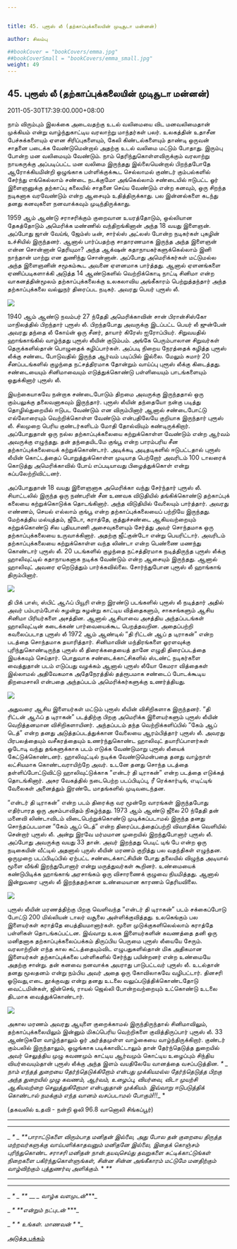 ```yaml
---


title: 45. புரூஸ் லீ (தற்காப்புக்கலையின் முடிசூடா மன்னன்)

author: சிலம்பு

##bookCover = "bookCovers/emma.jpg"
##bookCoverSmall = "bookCovers/emma_small.jpg"
weight: 49
---
```


## 45. புரூஸ் லீ (தற்காப்புக்கலையின் முடிசூடா மன்னன்)

2011-05-30T17:39:00.000+08:00

நாம் விரும்பும் இலக்கை அடைவதற்கு உடல் வலிமையை விட மனவலிமைதான் முக்கியம் என்று வாழ்ந்துகாட்டிய வரலாற்று மாந்தர்கள் பலர். உலகத்தின் உதாசீன பேச்சுக்களையும் ஏளன சிரிப்புகளையும், கேலி கிண்டல்களையும் தாண்டி ஒருவன் சாதனை படைக்க வேண்டுமென்றால் அதற்கு உடல் வலிமை மட்டும் போதாது. இரும்பு போன்ற மன வலிமையும் வேண்டும். நாம் தெரிந்துகொள்ளவிருக்கும் வரலாற்று நாயகருக்கு அப்படிப்பட்ட மன வலிமை இருந்தது இல்லையென்றால் பிறந்தபோதே ஆரோக்கியமின்றி ஒழுங்காக பள்ளிக்குக்கூட செல்லாமல் குண்டர் கும்பல்களில் சேர்ந்து எங்கெல்லாம் சண்டை நடக்குமோ அங்கெல்லாம் சண்டையில் ஈடுபட்ட ஓர் இளைஞனுக்கு தற்காப்பு கலையில் சாதனை செய்ய வேண்டும் என்ற கனவும், ஒரு சிறந்த நடிகனாக வரவேண்டும் என்ற ஆசையும் உதித்திருக்காது. பல இன்னல்களை கடந்து தனது கனவுகளை நனவாக்கவும் முடிந்திருக்காது.

1959 ஆம் ஆண்டு சராசரிக்கும் குறைவான உயரத்தோடும், ஒல்லியான தேகத்தோடும் அமெரிக்க மண்ணில் வந்திறங்கினான் அந்த 18 வயது இளைஞன். அப்போது ஜான் வேய்ங், ஜேம்ஸ் டீன், சார்ல்ஸ் அட்லஸ் போன்ற நடிகர்கள் புகழின் உச்சியில் இருந்தனர். ஆனால் பார்ப்பதற்கு சாதாரணமாக இருந்த அந்த இளைஞன் என்ன சொன்னான் தெரியுமா? அந்த ஆக்‌ஷன் கதாநாயகர்களுக்கெல்லாம் இனி நாந்தான் மாற்று என துணிந்து சொன்னான். அப்போது அமெரிக்கர்கள் மட்டுமல்ல அந்த இளைஞனின் சமூகம்கூட அவனை ஏளனமாக பார்த்தது. ஆனால் ஏளனங்களை ஏணிப்படிகளாக்கி அடுத்த 14 ஆண்டுகளில் வெற்றிக்கொடி நாட்டி சினிமா என்ற வாகனத்தின்மூலம் தற்காப்புக்கலைக்கு உலகலாவிய அங்கீகாரம் பெற்றுத்தந்தார் அந்த தற்காப்புக்கலை வல்லுநர் திரைப்பட நடிகர். அவரது பெயர் புரூஸ் லீ.

![](http://4.bp.blogspot.com/-5hKAbY1XKjg/TeNapcwYyOI/AAAAAAAAAe4/Zxf1lqvmHDg/s320/Bruce_Lee_Biography.jpg)

1940 ஆம் ஆண்டு நவம்பர் 27 ந்தேதி அமெரிக்காவின் சான் பிரான்சிஸ்கோ மாநிலத்தில் பிறந்தார் புரூஸ் லீ. பிறந்தபோது அவருக்கு இடப்பட்ட பெயர் லீ ஜுன்பேன் அவரது தந்தை லீ கோய்ன் ஒரு சீனர், தாயார் கிரேஸ் ஐரோப்பியர். சிறுவயதில் ஹாங்காங்கில் வாழ்ந்தது புரூஸ் லீயின் குடும்பம். அங்கே பெரும்பாலான சிறுவர்கள் தெருக்களில்தான் பொழுதைக் கழிப்பார்கள். அப்படி நிறைய நேரத்தைக் கழித்த புரூஸ் லீக்கு சண்டை போடுவதில் இருந்த ஆர்வம் படிப்பில் இல்லை. மேலும் சுமார் 20 சீனப்படங்களில் குழந்தை நட்சத்திரமாக தோன்றும் வாய்ப்பு புரூஸ் லீக்கு கிடைத்தது. சண்டையையும் சினிமாவையும் எடுத்துக்கொண்டு பள்ளியையும் பாடங்களையும் ஒதுக்கினார் புரூஸ் லீ.

இயற்கையாகவே நன்றாக சண்டைபோடும் திறமை அவருக்கு இருந்ததால் ஒரு கும்பலுக்கு தலைவனாகவும் இருந்தார். புரூஸ் லீயின் தந்தையோ நன்கு படித்து தொழில்துறையில் ஈடுபட வேண்டும் என விரும்பினார் ஆனால் சண்டைபோட்டு எல்லோரையும் வெற்றிக்கொள்ள வேண்டும் என்பதிலேயே குறியாக இருந்தார் புரூஸ் லீ. சிலமுறை பெரிய குண்டர்களிடம் மோதி தோல்வியும் கண்டிருக்கிறார். அப்போதுதான் ஒரு நல்ல தற்காப்புக்கலையை கற்றுக்கொள்ள வேண்டும் என்ற ஆர்வம் அவருக்கு எழுந்தது. தன் தந்தையிடமே குங்பூ என்ற பாரம்பரிய சீன தற்காப்புக்கலையைக் கற்றுக்கொண்டார். அடிக்கடி அடிதடிகளில் ஈடுபட்டதால் புரூஸ் லீயின் கொட்டத்தைப் பொறுத்துக்கொள்ள முடியாத பெற்றோர் அவரிடம் 100 டாலரைக் கொடுத்து அமெரிக்காவில் போய் எப்படியாவது பிழைத்துக்கொள் என்று கப்பலேற்றிவிட்டனர்.

அப்போதுதான் 18 வயது இளைஞனாக அமெரிக்கா வந்து சேர்ந்தார் புரூஸ் லீ. சியாட்டலில் இருந்த ஒரு நண்பரின் சீன உணவக விடுதியில் தங்கிக்கொண்டு தற்காப்புக் கலையை கற்றுக்கொடுக்க தொடங்கினார். அந்த விடுதியில் வேலையும் பார்த்தார். அவரது எண்ணம், செயல் எல்லாம் குங்பூ என்ற தற்காப்புக்கலையைப் பற்றியே இருந்தது. மேற்கத்திய மல்யுத்தம், ஜீடோ, கராத்தே, குத்துச்சண்டை ஆகியவற்றையும் கற்றுக்கொண்டு சில புதியபாணி அசைவுகளையும் சேர்த்து அவர் சொந்தமாக ஒரு தற்காப்புக்கலையை உருவாக்கினார். அதற்கு ஜீட்குன்டோ என்று பெயரிட்டார். அவரிடம் தற்காப்புக்கலையை கற்றுக்கொள்ள வந்த லிண்டா என்ற பெண்ணை மணந்து கொண்டார் புரூஸ் லீ. 20 படங்களில் குழந்தை நட்சத்திரமாக நடித்திருந்த புரூஸ் லீக்கு ஹாலிவுட்டில் கதாநாயகனாக நடிக்க வேண்டும் என்ற ஆசையும் இருந்தது. ஆனால் ஹாலிவுட் அவரை ஏறெடுத்தும் பார்க்கவில்லை. சோர்ந்துபோன புரூஸ் லீ ஹாங்காங் திரும்பினார்.

![](http://3.bp.blogspot.com/-3jqI16PbQK4/TeNcbB44iSI/AAAAAAAAAfI/3S-mGyKgg3A/s320/bruce-lee-wallpaper-1.jpg)

தி பிக் பாஸ், ஸ்பிட் ஆஃப் பியூரி என்ற இரண்டு படங்களில் புரூஸ் லீ நடித்தார் அதில் அவர் பம்பரம்போல் சுழன்று சுழன்று காட்டிய வித்தைகளும், சாகசங்களும் ஆசிய சினிமா பிரியர்களை அசத்தின. ஆனால் ஆசியாவை அசத்திய அந்தப்படங்கள் ஹாலிவுட்டின் கடைக்கண் பார்வையைக்கூட பெறத்தவறின. அதைப்பற்றி கவலைப்படாத புரூஸ் லீ 1972 ஆம் ஆண்டில் “தி ரிட்டன் ஆப் த டிராகன்” என்ற படத்தை சொந்தமாக தயாரித்தார். சினிமாவின் மந்திரங்களை ஓரளவுக்கு புரிந்துகொண்டிருந்த புரூஸ் லீ திரைக்கதையைத் தானே எழுதி திரைப்படத்தை இயக்கவும் செய்தார். பொதுவாக சண்டைக்காட்சிகளில் ஸ்டண்ட் நடிகர்களை வைத்துதான் படம் எடுப்பது வழக்கம் ஆனால் புரூஸ் லீயோ கேமரா வித்தைகள் இல்லாமல் அதிவேகமாக அதேநேரத்தில் தத்ரூபமாக சண்டைப் போடக்கூடிய திறமைசாலி என்பதை அந்தப்படம் அமெரிக்கர்களுக்கு உணர்த்தியது.

![](http://2.bp.blogspot.com/-OnDQwDxwZVo/TeNbslv_GLI/AAAAAAAAAfA/wJT-7X77eII/s320/Bruce-Lee-bruce-lee-120953_690_709.jpg)

அதுவரை ஆசிய இளையர்கள் மட்டும் புரூஸ் லீயின் விசிறிகளாக இருந்தனர். “தி ரிட்டன் ஆஃப் த டிராகன்” படத்திற்கு பிறகு அமெரிக்க இளையர்களும் புரூஸ் லீயின் வெறித்தனமான விசிறிகளாயினர். அந்தப்படம் தந்த வெற்றிக்களிப்பில் “கேம் ஆப் டெத்” என்ற தனது அடுத்தப்படத்துக்கான வேலையை ஆரம்பித்தார் புரூஸ் லீ. அவரது பிரபலத்தையும் வசீகரத்தையும் உணர்ந்துகொண்ட ஹாலிவுட் தயாரிப்பாளர்கள் ஓடோடி வந்து தங்களுக்காக படம் எடுக்க வேண்டுமாறு புரூஸ் லீயைக் கேட்டுக்கொண்டனர். ஹாலிவுட்டில் நடிக்க வேண்டுமென்பதை தனது வாழ்நாள் லட்சியமாக கொண்டவராயிற்றே அவர். உடனே தனது சொந்த படத்தை தள்ளிப்போட்டுவிட்டு ஹாலிவுட்டுக்காக “என்டர் தி டிராகன்” என்ற படத்தை எடுக்கத் தொடங்கினார். அசுர வேகத்தில் நடைபெற்ற படப்பிடிப்பு, ரீ ரெக்கார்டிங், எடிட்டிங் வேலைகள் அனைத்தும் இரண்டே மாதங்களில் முடிவடைந்தன.

“என்டர் தி டிராகன்” என்ற படம் திரைக்கு வர மூன்றே வாரங்கள் இருந்தபோது எதிர்பாரத ஒரு அசம்பாவிதம் நிகழ்ந்தது. 1973 ஆம் ஆண்டு ஜீலை 20 ந்தேதி தன் மனைவி லிண்டாவிடம் விடைபெற்றுக்கொண்டு முடிக்கப்படாமல் இருந்த தனது சொந்தப்படமான “கேம் ஆப் டெத்” என்ற திரைப்படத்தைப்பற்றி விவாதிக்க வெளியில் சென்றார் புரூஸ் லீ. அன்று இரவே மர்மமான முறையில் இறந்துபோனார் புரூஸ் லீ. அப்போது அவருக்கு வயது 33 தான். அவர் இறந்தது பெடிட் டிங் பே என்ற ஒரு நடிகையின் வீட்டில் அதனால் புருஸ் லீயின் மரணம் குறித்து பல வதந்திகள் எழுந்தன. ஒருமுறை படப்பிடிப்பில் ஏற்பட்ட சண்டைக்காட்சியின் போது தலையில் விழுந்த அடியால் மூளை வீங்கி இறந்துபோனார் என்று மருத்துவர்கள் கூறினர். உண்மையைக் கண்டுபிடிக்க ஹாங்காங் அரசாங்கம் ஒரு விசாரணைக் குழுவை நியமித்தது. ஆனால் இன்றுவரை புரூஸ் லீ இறந்ததற்கான உண்மையான காரணம் தெரியவிலை.

![](http://3.bp.blogspot.com/-gJADvwoeoWY/TeNdu4FWRyI/AAAAAAAAAfM/K0zYwbIclWE/s320/51Q6WG3H75L.jpg)

புரூஸ் லீயின் மரணத்திற்கு பிறகு வெளிவந்த “என்டர் தி டிராகன்” படம் சக்கைப்போடு போட்டு 200 மில்லியன் டாலர் வசூலை அள்ளிக்குவித்தது. உலகெங்கும் பல இளையர்கள் கராத்தே பைத்தியமானார்கள். மூளை முடுக்குகளிலெல்லாம் கராத்தே பள்ளிகள் தொடங்கப்பட்டன. இவ்வாறு உலக இளையர்களின் கவணத்தை தனி ஒரு மனிதனாக தற்காப்புக்கலைப்பக்கம் திருப்பிய பெருமை புரூஸ் லீயையே சேரும். வரலாற்றின் எந்த கால கட்டத்தையும்விட எழுபதுகளில்தான் மிக அதிகமான இளையர்கள் தற்காப்புக்கலை பள்ளிகளில் சேர்ந்து பயின்றனர் என்ற உண்மையே அதற்கு சான்று. தன் கனவை நனவாக்க அயராது பாடுபட்டவர் புரூஸ் லீ. உடல்தான் தனது மூலதனம் என்று நம்பிய அவர் அதை ஒரு கோவிலாகவே வழிபட்டார். தினசரி ஓடுவது,எடை தூக்குவது என்று தனது உடலை வலுப்படுத்திக்கொண்டதோடு வைட்டமின்கள், ஜின்செங், ராயல் ஜெல்லி போன்றவற்றையும் உட்கொண்டு உடலை திடமாக வைத்துக்கொண்டார்.

![](http://3.bp.blogspot.com/-MamBrVEYKLo/TeNbkFrAtSI/AAAAAAAAAe8/WibehfnVDs8/s320/bruce-lee-wallpaper-3.jpg)

அகால மரணம் அவரது ஆயுளை குறைக்காமல் இருந்திருந்தால் சினிமாவிலும், தற்காப்புக்கலையிலும் இன்னும் மிகப்பெரிய வெற்றிகளை குவித்திருப்பார் புரூஸ் லீ. 33 ஆண்டுகளே வாழ்ந்தாலும் ஓர் அர்த்தமுள்ள வாழ்கையை வாழ்ந்திருக்கிறார். குண்டர் கும்பலில் இருந்தாலும், ஒழுங்காக படிக்காவிட்டாலும் தான் தேர்ந்தெடுத்த துறையில் அவர் செலுத்திய முழு கவணமும் காட்டிய ஆர்வமும் கொட்டிய உழைப்பும் சிந்திய வியர்வையும்தான் புரூஸ் லீக்கு அந்த இளம் வயதிலேயே வானத்தை வசப்படுத்தின. _* _ நாம் எந்தத் துறையை தேர்ந்தெடுக்கிறோம் என்பது முக்கியமல்ல தேர்ந்தெடுத்த பிறகு அந்த துறையில் முழு கவணம், ஆர்வம், உழைப்பு, வியர்வை, விடா முயற்சி ஆகியவற்றை செலுத்துகிறோமா என்பதுதான் முக்கியம். இவ்வாறு ஈடுபடுத்திக் கொண்டால் நமக்கும் எந்த வானம் வசப்படாமல் போகும்!!!__ *

(தகவலில் உதவி - நன்றி ஒலி 96.8 வானொலி சிங்கப்பூர்)

* * *

* * *

_ _* _ **பாராட்டுகளை விரும்பாத மனிதன் இல்லை, அது போல தன் குறையை திருத்த மற்றவர்களுக்கு வாய்பளிக்காதவனும் மனிதனே இல்லை, இதைக் கொஞ்சம் புரிந்துகொண்ட சராசரி மனிதன் நான்.தயவுசெய்து தவறுகளை சுட்டிக்காட்டுங்கள் நிறைகளை பகிர்ந்துகொள்ளுங்கள், சின்ன சின்ன அங்கீகாரம் மட்டுமே மனதிற்கும் வாழ்விற்கும் புத்துணர்வு அளிக்கும்._ * _**_

* * *

* * *

_ _* _ **_ __ *_ வாழ்க வளமுடன்****_

_ _* **என்றும் நட்புடன்_ ***_

_ _* *_ _உங்கள். மாணவன்_ _*_ *_

[அடுத்த பக்கம்](varalatru_nayagarkal_50)